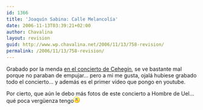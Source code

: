 ```yaml
---
id: 1366
title: 'Joaquín Sabina: Calle Melancolía'
date: 2006-11-13T03:39:21+02:00
author: Chavalina
layout: revision
guid: http://www.wp.chavalina.net/2006/11/13/758-revision/
permalink: /2006/11/13/758-revision/
---
```

Grabado por la menda <a href="http://chavalina.net/comentar.php?idpost=739" target="_blank">en el concierto de Cehegín</a>, se ve bastante mal porque no paraban de empujar… pero a mi me gusta, ojalá hubiese grabado todo el concierto… y además es el primer vídeo que pongo en youtube.



Por cierto, que a&uacute;n le debo más fotos de este concierto a Hombre de Uel… qué poca verg&uuml;enza tengo![emo](/imagenes/emoticonos/triste.gif)
